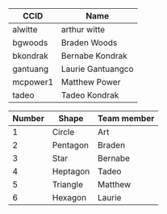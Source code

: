 | CCID      | Name              |
| --------- | ----------------- |
| alwitte   | arthur witte      |
| bgwoods   | Braden Woods      |
| bkondrak  | Bernabe Kondrak   |
| gantuang  | Laurie Gantuangco |
| mcpower1  | Matthew Power     |
| tadeo     | Tadeo Kondrak     |

| Number | Shape     | Team member |
| ------ | --------- | ----------- |
| 1      | Circle    | Art         |
| 2      | Pentagon  | Braden      |
| 3      | Star      | Bernabe     |
| 4      | Heptagon  | Tadeo       |
| 5      | Triangle  | Matthew     |
| 6      | Hexagon   | Laurie      |